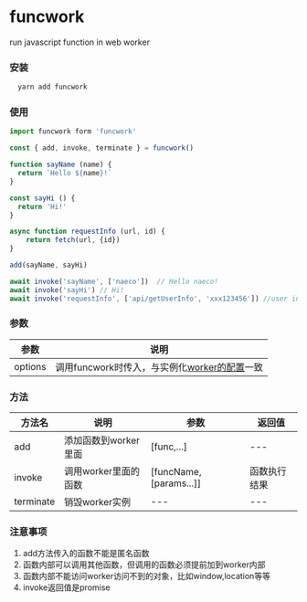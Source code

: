 # funcwork
run javascript function in web worker


### 安装
```javascript
  yarn add funcwork
```

### 使用
```javascript
import funcwork form 'funcwork'

const { add, invoke, terminate } = funcwork()

function sayName (name) {
  return `Hello ${name}!`
}

const sayHi () {
  return 'Hi!'
}

async function requestInfo (url, id) {
    return fetch(url, {id})
}

add(sayName, sayHi)

await invoke('sayName', ['naeco'])  // Hello naeco!
await invoke('sayHi') // Hi!
await invoke('requestInfo', ['api/getUserInfo', 'xxx123456']) //user info...
```

### 参数

| 参数    | 说明                                                         |
| ------- | ------------------------------------------------------------ |
| options | 调用funcwork时传入，与实例化[worker的配置](https://developer.mozilla.org/zh-CN/docs/Web/API/Web_Workers_API/Using_web_workers)一致 |

### 方法

| 方法名    | 说明                 | 参数                     | 返回值       |
| --------- | -------------------- | ------------------------ | ------------ |
| add       | 添加函数到worker里面 | [func,...]               | ---          |
| invoke    | 调用worker里面的函数 | [funcName,  [params...]] | 函数执行结果 |
| terminate | 销毁worker实例       | ---                      | ---          |

### 注意事项

1. add方法传入的函数不能是匿名函数
2. 函数内部可以调用其他函数，但调用的函数必须提前加到worker内部
3. 函数内部不能访问worker访问不到的对象，比如window,location等等
4. invoke返回值是promise